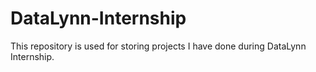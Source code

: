 # DataLynn-Internship
This repository is used for storing projects I have done during DataLynn Internship.

